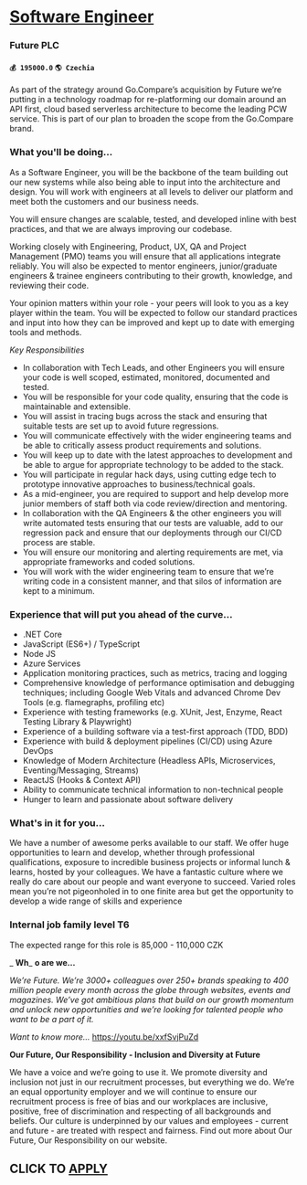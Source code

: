 # [Software Engineer](https://www.remotewlb.com/apply/software-engineer-87996)  
### Future PLC  
#### `💰 195000.0` `🌎 Czechia`  

As part of the strategy around Go.Compare’s acquisition by Future we’re putting in a technology roadmap for re-platforming our domain around an API first, cloud based serverless architecture to become the leading PCW service. This is part of our plan to broaden the scope from the Go.Compare brand.

### What you'll be doing...

As a Software Engineer, you will be the backbone of the team building out our new systems while also being able to input into the architecture and design. You will work with engineers at all levels to deliver our platform and meet both the customers and our business needs.

You will ensure changes are scalable, tested, and developed inline with best practices, and that we are always improving our codebase.

Working closely with Engineering, Product, UX, QA and Project Management (PMO) teams you will ensure that all applications integrate reliably. You will also be expected to mentor engineers, junior/graduate engineers & trainee engineers contributing to their growth, knowledge, and reviewing their code.

Your opinion matters within your role - your peers will look to you as a key player within the team. You will be expected to follow our standard practices and input into how they can be improved and kept up to date with emerging tools and methods.

 _Key Responsibilities_

  * In collaboration with Tech Leads, and other Engineers you will ensure your code is well scoped, estimated, monitored, documented and tested.
  * You will be responsible for your code quality, ensuring that the code is maintainable and extensible.
  * You will assist in tracing bugs across the stack and ensuring that suitable tests are set up to avoid future regressions.
  * You will communicate effectively with the wider engineering teams and be able to critically assess product requirements and solutions.
  * You will keep up to date with the latest approaches to development and be able to argue for appropriate technology to be added to the stack.
  * You will participate in regular hack days, using cutting edge tech to prototype innovative approaches to business/technical goals.
  * As a mid-engineer, you are required to support and help develop more junior members of staff both via code review/direction and mentoring.
  * In collaboration with the QA Engineers & the other engineers you will write automated tests ensuring that our tests are valuable, add to our regression pack and ensure that our deployments through our CI/CD process are stable.
  * You will ensure our monitoring and alerting requirements are met, via appropriate frameworks and coded solutions.
  * You will work with the wider engineering team to ensure that we’re writing code in a consistent manner, and that silos of information are kept to a minimum.

### Experience that will put you ahead of the curve...

  * .NET Core
  * JavaScript (ES6+) / TypeScript
  * Node JS
  * Azure Services
  * Application monitoring practices, such as metrics, tracing and logging
  * Comprehensive knowledge of performance optimisation and debugging techniques; including Google Web Vitals and advanced Chrome Dev Tools (e.g. flamegraphs, profiling etc) 
  * Experience with testing frameworks (e.g. XUnit, Jest, Enzyme, React Testing Library & Playwright)
  * Experience of a building software via a test-first approach (TDD, BDD)
  * Experience with build & deployment pipelines (CI/CD) using Azure DevOps
  * Knowledge of Modern Architecture (Headless APIs, Microservices, Eventing/Messaging, Streams)
  * ReactJS (Hooks & Context API)
  * Ability to communicate technical information to non-technical people
  * Hunger to learn and passionate about software delivery

### What's in it for you…

We have a number of awesome perks available to our staff. We offer huge opportunities to learn and develop, whether through professional qualifications, exposure to incredible business projects or informal lunch & learns, hosted by your colleagues. We have a fantastic culture where we really do care about our people and want everyone to succeed. Varied roles mean you’re not pigeonholed in to one finite area but get the opportunity to develop a wide range of skills and experience

### Internal job family level T6

The expected range for this role is 85,000 - 110,000 CZK

 _ **Wh**_ **o are we…**

 _We’re Future. We’re 3000+ colleagues over 250+ brands speaking to 400 million people every month across the globe through websites, events and magazines. We’ve got ambitious plans that build on our growth momentum and unlock new opportunities and we’re looking for talented people who want to be a part of it._

 _Want to know more…_ https://youtu.be/xxfSvjPuZd

 **Our Future, Our Responsibility - Inclusion and Diversity at Future**

We have a voice and we’re going to use it. We promote diversity and inclusion not just in our recruitment processes, but everything we do. We’re an equal opportunity employer and we will continue to ensure our recruitment process is free of bias and our workplaces are inclusive, positive, free of discrimination and respecting of all backgrounds and beliefs. Our culture is underpinned by our values and employees - current and future - are treated with respect and fairness. Find out more about Our Future, Our Responsibility on our website.

  
## CLICK TO [APPLY](https://www.remotewlb.com/apply/software-engineer-87996)

